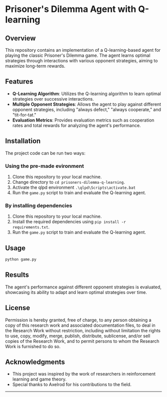 # Prisoner's Dilemma Agent with Q-learning

## Overview

This repository contains an implementation of a Q-learning-based agent for playing the classic Prisoner's Dilemma game. The agent learns optimal strategies through interactions with various opponent strategies, aiming to maximize long-term rewards.

## Features

- **Q-Learning Algorithm**: Utilizes the Q-learning algorithm to learn optimal strategies over successive interactions.
- **Multiple Opponent Strategies**: Allows the agent to play against different opponent strategies, including "always defect," "always cooperate," and "tit-for-tat."
- **Evaluation Metrics**: Provides evaluation metrics such as cooperation rates and total rewards for analyzing the agent's performance.

## Installation

The project code can be run two ways:

### Using the pre-made evironment
1. Clone this repository to your local machine.
2. Change directory to `cd prisoners-dilemma-q-learning`.
2. Activate the qlpd environment `.\qlpd\Scripts\activate.bat`
3. Run the `game.py` script to train and evaluate the Q-learning agent.

### By installing dependencies
1. Clone this repository to your local machine.
2. Install the required dependencies using `pip install -r requirements.txt`.
3. Run the `game.py` script to train and evaluate the Q-learning agent.

## Usage

```python
python game.py
```

## Results

The agent's performance against different opponent strategies is evaluated, showcasing its ability to adapt and learn optimal strategies over time.

## License

Permission is hereby granted, free of charge, to any person obtaining a copy of this research work and associated documentation files, to deal in the Research Work without restriction, including without limitation the rights to use, copy, modify, merge, publish, distribute, sublicense, and/or sell copies of the Research Work, and to permit persons to whom the Research Work is furnished to do so.

## Acknowledgments

- This project was inspired by the work of researchers in reinforcement learning and game theory.
- Special thanks to Axelrod for his contributions to the field.

---